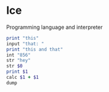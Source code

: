 # Ice
Programming language and interpreter

```rb
print "this"
input "that: "
print "this and that"
int "856"
str "hey"
str $0
print $1
calc $1 + $1
dump
```
